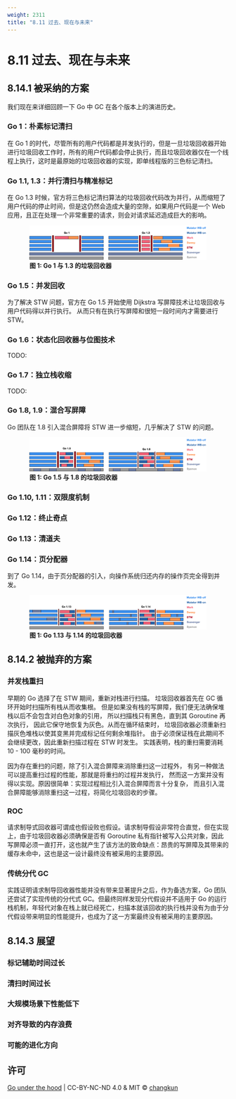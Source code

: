 ```yaml
---
weight: 2311
title: "8.11 过去、现在与未来"
---
```


# 8.11 过去、现在与未来

## 8.14.1 被采纳的方案

我们现在来详细回顾一下 Go 中 GC 在各个版本上的演进历史。

### Go 1：朴素标记清扫

在 Go 1 的时代，尽管所有的用户代码都是并发执行的，但是一旦垃圾回收器开始进行垃圾回收工作时，所有的用户代码都会停止执行，而且垃圾回收器仅在一个线程上执行，这时是最原始的垃圾回收器的实现，即单线程版的三色标记清扫。

### Go 1.1, 1.3：并行清扫与精准标记

在 Go 1.3 时候，官方将三色标记清扫算法的垃圾回收代码改为并行，从而缩短了用户代码的停止时间，但是这仍然会造成大量的空隙，如果用户代码是一个 Web 应用，且正在处理一个非常重要的请求，则会对请求延迟造成巨大的影响。

<div class="img-center" style="margin: 0 auto; max-width: 80%">
<img src="../../../assets/gc1.png"/>
<strong>图 1: Go 1 与 1.3 的垃圾回收器</strong>
</div>

<!-- Better GC and malloc
The existing allocator is based on TCMalloc (designed for C/C++). It can be re-designed to better suit Go.
Lighter representation and colocation of GC metadata.
Various strategies for reducing GC pause time (concurrent sweep, etc).
Rough estimate: 10-20% overall speedup, 20-50% GC pause reduction, 5-10% RSS reduction.

Details:

golang.org/s/go14mallocgc -->

### Go 1.5：并发回收

为了解决 STW 问题，官方在 Go 1.5 开始使用 Dijkstra 写屏障技术让垃圾回收与用户代码得以并行执行。
从而只有在执行写屏障和很短一段时间内才需要进行 STW。

### Go 1.6：状态化回收器与位图技术

TODO:

### Go 1.7：独立栈收缩

TODO:

### Go 1.8, 1.9：混合写屏障

Go 团队在 1.8 引入混合屏障将 STW 进一步缩短，几乎解决了 STW 的问题。

<div class="img-center" style="margin: 0 auto; max-width: 80%">
<img src="../../../assets/gc2.png"/>
<strong>图 1: Go 1.5 与 1.8 的垃圾回收器</strong>
</div>

### Go 1.10, 1.11：双限度机制

### Go 1.12：终止奇点

### Go 1.13：清道夫

### Go 1.14：页分配器

到了 Go 1.14，由于页分配器的引入，向操作系统归还内存的操作页完全得到并发。

<div class="img-center" style="margin: 0 auto; max-width: 80%">
<img src="../../../assets/gc3.png"/>
<strong>图 1: Go 1.13 与 1.14 的垃圾回收器</strong>
</div>

## 8.14.2 被抛弃的方案

### 并发栈重扫

早期的 Go 选择了在 STW 期间，重新对栈进行扫描。
垃圾回收器首先在 GC 循环开始时扫描所有栈从而收集根。
但是如果没有栈的写屏障，我们便无法确保堆栈以后不会包含对白色对象的引用，
所以扫描栈只有黑色，直到其 Goroutine 再次执行，
因此它保守地恢复为灰色。从而在循环结束时，
垃圾回收器必须重新扫描灰色堆栈以使其变黑并完成标记任何剩余堆指针。
由于必须保证栈在此期间不会继续更改，因此重新扫描过程在 STW 时发生。
实践表明，栈的重扫需要消耗 10 - 100 毫秒的时间。

因为存在重扫的问题，除了引入混合屏障来消除重扫这一过程外，
有另一种做法可以提高重扫过程的性能，那就是将重扫的过程并发执行，
然而这一方案并没有得以实现。原因很简单：实现过程相比引入混合屏障而言十分复杂，
而且引入混合屏障能够消除重扫这一过程，将简化垃圾回收的步骤。

### ROC

请求制导式回收器可谓成也假设败也假设。请求制导假设非常符合直觉，但在实现上，由于垃圾回收器必须确保是否有 Goroutine 私有指针被写入公共对象，因此写屏障必须一直打开，这也就产生了该方法的致命缺点：昂贵的写屏障及其带来的缓存未命中，这也是这一设计最终没有被采用的主要原因。

### 传统分代 GC

实践证明请求制导回收器性能并没有带来显著提升之后，作为备选方案，Go 团队还尝试了实现传统的分代式 GC。但最终同样发现分代假设并不适用于 Go 的运行栈机制，年轻代对象在栈上就已经死亡，扫描本就该回收的执行栈并没有为由于分代假设带来明显的性能提升，也成为了这一方案最终没有被采用的主要原因。

## 8.14.3 展望

### 标记辅助时间过长

### 清扫时间过长

### 大规模场景下性能低下

### 对齐导致的内存浪费

### 可能的进化方向

## 许可

[Go under the hood](https://github.com/golang-design/under-the-hood) | CC-BY-NC-ND 4.0 & MIT &copy; [changkun](https://changkun.de)
